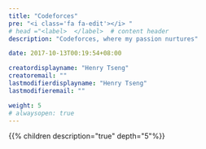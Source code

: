 ```yaml
---
title: "Codeforces"
pre: "<i class='fa fa-edit'></i> "
# head ="<label>  </label>  # content header
description: "Codeforces, where my passion nurtures"

date: 2017-10-13T00:19:54+08:00

creatordisplayname: "Henry Tseng"
creatoremail: ""
lastmodifierdisplayname: "Henry Tseng"
lastmodifieremail: ""

weight: 5
# alwaysopen: true
---
```


{{% children description="true" depth="5"%}}